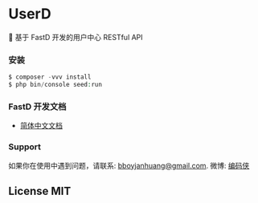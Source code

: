 # UserD

:rocket: 基于 FastD 开发的用户中心 RESTful API

### 安装

```php
$ composer -vvv install
$ php bin/console seed:run 
```

### FastD 开发文档

* [简体中文文档](https://github.com/JanHuang/fastD/blob/master/docs/zh_CN/1-1-about-fastd.md)

### Support

如果你在使用中遇到问题，请联系: [bboyjanhuang@gmail.com](mailto:bboyjanhuang@gmail.com). 微博: [编码侠](http://weibo.com/ecbboyjan)

## License MIT
